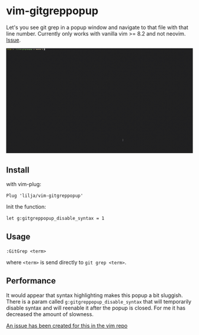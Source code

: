 # vim-gitgreppopup

Let's you see git grep in a popup window and navigate to that file with that line number. Currently only works with vanilla vim >= 8.2 and not neovim. [Issue](https://github.com/Lilja/vim-gitgreppopup/issues/3).

![out.gif](out.gif)

## Install
with vim-plug:
```vim
Plug 'lilja/vim-gitgreppopup'
```

Init the function:

```vim
let g:gitgreppopup_disable_syntax = 1
```

## Usage
`:GitGrep <term>`

where `<term>` is send directly to `git grep <term>`.


## Performance

It would appear that syntax highlighting makes this popup a bit sluggish. There is a param called `g:gitgreppopup_disable_syntax` that will temporarily disable syntax and will reenable it after the popup is closed. For me it has decreased the amount of slowness.

[An issue has been created for this in the vim repo](https://github.com/vim/vim/issues/6171)
